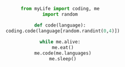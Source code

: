 <div align="center">

```python
from myLife import coding, me
import random

def code(language):
  coding.code(language[random.randint(0,4)])
  
while me.alive:
  me.eat()
  me.code(me.languages)
  me.sleep()
```
</div>
